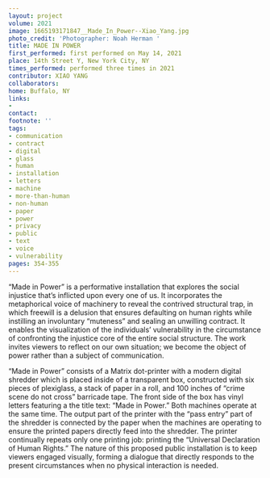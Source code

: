 ```yaml
---
layout: project
volume: 2021
image: 1665193171847__Made_In_Power--Xiao_Yang.jpg
photo_credit: 'Photographer: Noah Herman '
title: MADE IN POWER
first_performed: first performed on May 14, 2021
place: 14th Street Y, New York City, NY
times_performed: performed three times in 2021
contributor: XIAO YANG
collaborators:
home: Buffalo, NY
links:
-
contact:
footnote: ''
tags:
- communication
- contract
- digital
- glass
- human
- installation
- letters
- machine
- more-than-human
- non-human
- paper
- power
- privacy
- public
- text
- voice
- vulnerability
pages: 354-355
---
```


“Made in Power” is a performative installation that explores the social injustice that’s inflicted upon every one of us. It incorporates the metaphorical voice of machinery to reveal the contrived structural trap, in which freewill is a delusion that ensures defaulting on human rights while instilling an involuntary “muteness” and sealing an unwilling contract. It enables the visualization of the individuals’ vulnerability in the circumstance of confronting the injustice core of the entire social structure. The work invites viewers to reflect on our own situation; we become the object of power rather than a subject of communication.

“Made in Power” consists of a Matrix dot-printer with a modern digital shredder which is placed inside of a transparent box, constructed with six pieces of plexiglass, a stack of paper in a roll, and 100 inches of “crime scene do not cross” barricade tape.  The front side of the box has vinyl letters featuring a the title text: “Made in Power.” Both machines operate at the same time. The output part of the printer with the “pass entry” part of the shredder is connected by the paper when the machines are operating to ensure the printed papers directly feed into the shredder. The printer continually repeats only one printing job: printing the “Universal Declaration of Human Rights.” The nature of this proposed public installation is to keep viewers engaged visually, forming a dialogue that directly responds to the present circumstances when no physical interaction is needed. 